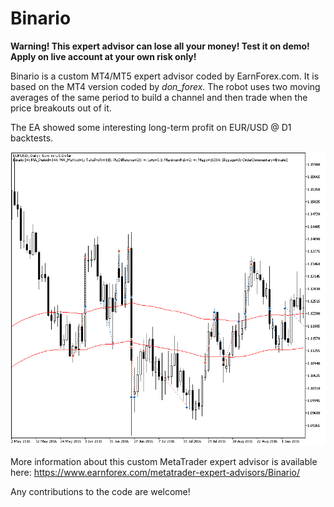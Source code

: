 # Binario

**Warning! This expert advisor can lose all your money! Test it on demo! Apply on live account at your own risk only!**

Binario is a custom MT4/MT5 expert advisor coded by EarnForex.com. It is based on the MT4 version coded by _don_forex_. The robot uses two moving averages of the same period to build a channel and then trade when the price breakouts out of it.

The EA showed some interesting long-term profit on EUR/USD @ D1 backtests.

![Binario example trades on the daily chart in MetaTrader 5 Stratregy Tester](https://github.com/EarnForex/Binario/blob/main/README_Images/binario-ea-backtest-trades.png)

More information about this custom MetaTrader expert advisor is available here: https://www.earnforex.com/metatrader-expert-advisors/Binario/

Any contributions to the code are welcome!
